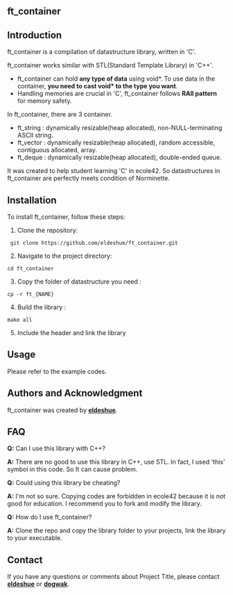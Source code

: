
## **ft_container**

## **Introduction**

ft_container is a compilation of datastructure library, written in 'C'.

ft_container works similar with STL(Standard Template Library) in 'C++'. 
- ft_container can hold **any type of data** using void*. To use data in the container, **you need to cast void\* to the type you want**.
- Handling memories are crucial in 'C', ft_container follows **RAII pattern** for memory safety.

In ft_container, there are 3 container.
- ft_string : dynamically resizable(heap allocated), non-NULL-terminating ASCII string.
- ft_vector : dynamically resizable(heap allocated), random accessible, contiguous allocated, array. 
- ft_deque : dynamically resizable(heap allocated), double-ended queue.

It was created to help student learning 'C' in ecole42. So datastructures in ft_container are perfectly meets condition of Norminette.

## **Installation**

To install ft_container, follow these steps:

1. Clone the repository:
```
 git clone https://github.com/eldeshue/ft_container.git
```
2. Navigate to the project directory:
```
cd ft_container
```
3. Copy the folder of datastructure you need :
```
cp -r ft_{NAME}
```
4. Build the library :
```
make all
```
5. Include the header and link the library

## **Usage**

Please refer to the example codes.

## **Authors and Acknowledgment**

ft_container was created by **[eldeshue](https://github.com/eldeshue)**.

## **FAQ**

**Q:** Can I use this library with C++?

**A:** There are no good to use this library in C++, use STL. In fact, I used 'this' symbol in this code. So It can cause problem.

**Q:** Could using this library be cheating?

**A:** I'm not so sure. Copying codes are forbidden in ecole42 because it is not good for education. I recommend you to fork and modify the library. 

**Q:** How do I use ft_container?

**A:** Clone the repo and copy the library folder to your projects, link the library to your executable.  

## **Contact**

If you have any questions or comments about Project Title, please contact **[eldeshue](eldeshue@naver.com)** or **[dogwak](dogwak@student.42seoul.kr)**.
